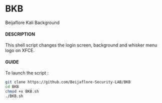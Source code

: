 # BKB
Beijaflore Kali Background
#### DESCRIPTION
This shell script changes the login screen, background and whisker menu logo on XFCE.
#### GUIDE 
To launch the script :
```sh
git clone https://github.com/Beijaflore-Security-LAB/BKB
cd BKB  
chmod +x BKB.sh  
./BKB.sh  
```
